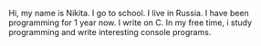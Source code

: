 Hi, my name is Nikita. I go to school. I live in Russia.
I have been programming for 1 year now. I write on C.
In my free time, i study programming and write interesting console programs.
